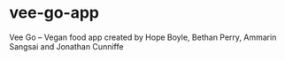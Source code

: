 # vee-go-app
Vee Go – Vegan food app created by Hope Boyle, Bethan Perry, Ammarin Sangsai and Jonathan Cunniffe
